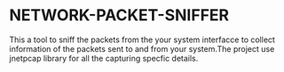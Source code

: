 # NETWORK-PACKET-SNIFFER

This a tool to sniff the packets from the your system interfacce to collect information of the packets sent to and from your system.The project use jnetpcap library for all the capturing specfic details. 
